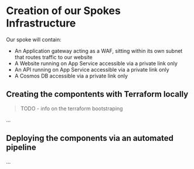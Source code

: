 # Creation of our Spokes Infrastructure

Our spoke will contain:
- An Application gateway acting as a WAF, sitting within its own subnet that routes traffic to our website
- A Website running on App Service accessible via a private link only
- An API running on App Service accessible via a private link only
- A Cosmos DB accessible via a private link only

## Creating the compontents with Terraform locally

> TODO - info on the terraform bootstraping 

...

## Deploying the components via an automated pipeline

...
